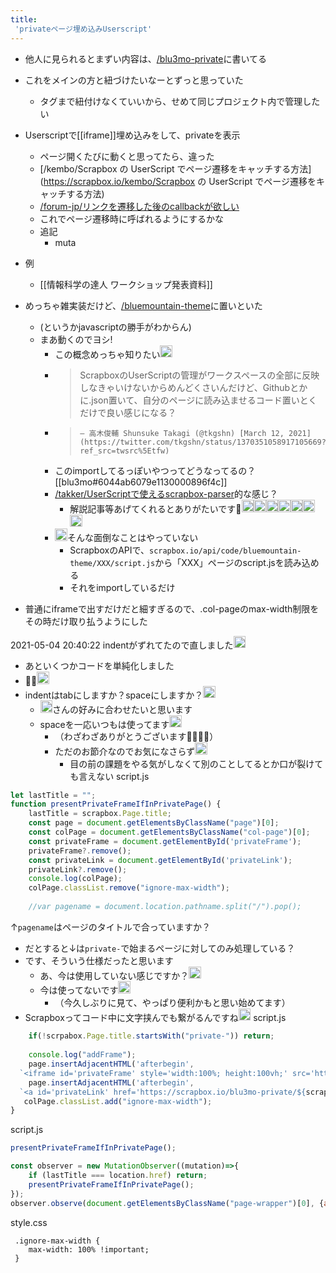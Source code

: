 ```yaml
---
title:
 'privateページ埋め込みUserscript'
---
```


- 他人に見られるとまずい内容は、[/blu3mo-private](https://scrapbox.io/blu3mo-private)に書いてる
- これをメインの方と紐づけたいなーとずっと思っていた
    - タグまで紐付けなくていいから、せめて同じプロジェクト内で管理したい

- Userscriptで[[iframe]]埋め込みをして、privateを表示
    - ページ開くたびに動くと思ってたら、違った
    - [/kembo/Scrapbox の UserScript でページ遷移をキャッチする方法](https://scrapbox.io/kembo/Scrapbox の UserScript でページ遷移をキャッチする方法)
    - [/forum-jp/リンクを遷移した後のcallbackが欲しい](https://scrapbox.io/forum-jp/リンクを遷移した後のcallbackが欲しい)
    - これでページ遷移時に呼ばれるようにするかな
    - 追記
        - muta
- 例
    - [[情報科学の達人 ワークショップ発表資料]]

- めっちゃ雑実装だけど、[/bluemountain-theme](https://scrapbox.io/bluemountain-theme)に置いといた
    - (というかjavascriptの勝手がわからん)
    - まあ動くのでヨシ!
        - この概念めっちゃ知りたい<img src='https://scrapbox.io/api/pages/blu3mo-public/tkgshn/icon' alt='tkgshn.icon' height="19.5"/>
        - >  ScrapboxのUserScriptの管理がワークスペースの全部に反映しなきゃいけないからめんどくさいんだけど、Githubとかに.json置いて、自分のページに読み込ませるコード置いとくだけで良い感じになる？
        - >  	— 高木俊輔 Shunsuke Takagi (@tkgshn) [March 12, 2021](https://twitter.com/tkgshn/status/1370351058917105669?ref_src=twsrc%5Etfw)
        - このimportしてるっぽいやつってどうなってるの？[[blu3mo#6044ab6079e1130000896f4c]]
        - [/takker/UserScriptで使えるscrapbox-parser](https://scrapbox.io/takker/UserScriptで使えるscrapbox-parser)的な感じ？
            - 解説記事等あげてくれるとありがたいです🥺<img src='https://scrapbox.io/api/pages/blu3mo-public/tkgshn/icon' alt='tkgshn.icon' height="19.5"/><img src='https://scrapbox.io/api/pages/blu3mo-public/tkgshn/icon' alt='tkgshn.icon' height="19.5"/><img src='https://scrapbox.io/api/pages/blu3mo-public/tkgshn/icon' alt='tkgshn.icon' height="19.5"/><img src='https://scrapbox.io/api/pages/blu3mo-public/tkgshn/icon' alt='tkgshn.icon' height="19.5"/><img src='https://scrapbox.io/api/pages/blu3mo-public/tkgshn/icon' alt='tkgshn.icon' height="19.5"/><img src='https://scrapbox.io/api/pages/blu3mo-public/tkgshn/icon' alt='tkgshn.icon' height="19.5"/><img src='https://scrapbox.io/api/pages/blu3mo-public/tkgshn/icon' alt='tkgshn.icon' height="19.5"/>
        - <img src='https://scrapbox.io/api/pages/blu3mo-public/blu3mo/icon' alt='blu3mo.icon' height="19.5"/>そんな面倒なことはやっていない
            - ScrapboxのAPIで、`scrapbox.io/api/code/bluemountain-theme/XXX/script.js`から「XXX」ページのscript.jsを読み込める
            - それをimportしているだけ

- 普通にiframeで出すだけだと細すぎるので、.col-pageのmax-width制限をその時だけ取り払うようにした

2021-05-04 20:40:22 indentがずれてたので直しました<img src='https://scrapbox.io/api/pages/blu3mo-public/takker/icon' alt='takker.icon' height="19.5"/>
- あといくつかコードを単純化しました
- 🙏🙏<img src='https://scrapbox.io/api/pages/blu3mo-public/blu3mo/icon' alt='blu3mo.icon' height="19.5"/>
- indentはtabにしますか？spaceにしますか？<img src='https://scrapbox.io/api/pages/blu3mo-public/takker/icon' alt='takker.icon' height="19.5"/>
    - <img src='https://scrapbox.io/api/pages/blu3mo-public/blu3mo/icon' alt='blu3mo.icon' height="19.5"/>さんの好みに合わせたいと思います
    - spaceを一応いつもは使ってます<img src='https://scrapbox.io/api/pages/blu3mo-public/blu3mo/icon' alt='blu3mo.icon' height="19.5"/>
        - （わざわざありがとうございます🙇‍♂️🙇‍♂️）
        - ただのお節介なのでお気になさらず<img src='https://scrapbox.io/api/pages/blu3mo-public/takker/icon' alt='takker.icon' height="19.5"/>
            - 目の前の課題をやる気がしなくて別のことしてるとか口が裂けても言えない
script.js

```javascript
let lastTitle = "";
function presentPrivateFrameIfInPrivatePage() {
    lastTitle = scrapbox.Page.title;
    const page = document.getElementsByClassName("page")[0]; 
    const colPage = document.getElementsByClassName("col-page")[0];
    const privateFrame = document.getElementById('privateFrame');
    privateFrame?.remove();
    const privateLink = document.getElementById('privateLink');
    privateLink?.remove();
    console.log(colPage);
    colPage.classList.remove("ignore-max-width"); 
    		
    //var pagename = document.location.pathname.split("/").pop();
```

↑`pagename`はページのタイトルで合っていますか？
- だとすると↓は`private-`で始まるページに対してのみ処理している？
- です、そういう仕様だったと思います
    - あ、今は使用していない感じですか？<img src='https://scrapbox.io/api/pages/blu3mo-public/takker/icon' alt='takker.icon' height="19.5"/>
    - 今は使ってないです<img src='https://scrapbox.io/api/pages/blu3mo-public/blu3mo/icon' alt='blu3mo.icon' height="19.5"/>
        - （今久しぶりに見て、やっぱり便利かもと思い始めてます）
- Scrapboxってコード中に文字挟んでも繋がるんですね<img src='https://scrapbox.io/api/pages/blu3mo-public/blu3mo/icon' alt='blu3mo.icon' height="19.5"/>
script.js

```javascript
    if(!scrpabox.Page.title.startsWith("private-")) return;
    
    console.log("addFrame");
    page.insertAdjacentHTML('afterbegin',
  `<iframe id='privateFrame' style='width:100%; height:100vh;' src='https://scrapbox.io/blu3mo-private/${pagename.slice(8, pagename.length)}</iframe>`);
    page.insertAdjacentHTML('afterbegin',
  `<a id='privateLink' href='https://scrapbox.io/blu3mo-private/${scrapbox.Page.title.slice(8)}">Go to the page</a>`);
   colPage.classList.add("ignore-max-width");
}
```


script.js

```javascript
presentPrivateFrameIfInPrivatePage();

const observer = new MutationObserver((mutation)=>{
    if (lastTitle === location.href) return;
    presentPrivateFrameIfInPrivatePage();
});
observer.observe(document.getElementsByClassName("page-wrapper")[0], {attributes: true, attributeFilter: ["class"]});
```


style.css

```
 .ignore-max-width {
 	max-width: 100% !important;
 }
```
